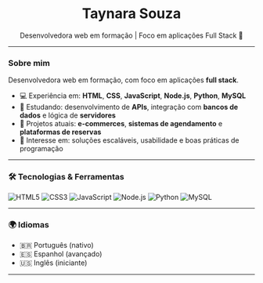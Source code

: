 <h1 align="center">Taynara Souza</h1>

<p align="center">
Desenvolvedora web em formação | Foco em aplicações Full Stack 🚀
</p>

---

###  Sobre mim

Desenvolvedora web em formação, com foco em aplicações **full stack**.

- 💻 Experiência em: **HTML**, **CSS**, **JavaScript**, **Node.js**, **Python**, **MySQL**
- 🔧 Estudando: desenvolvimento de **APIs**, integração com **bancos de dados** e lógica de **servidores**
- 🚧 Projetos atuais: **e-commerces**, **sistemas de agendamento** e **plataformas de reservas**
- 🎯 Interesse em: soluções escaláveis, usabilidade e boas práticas de programação

---

### 🛠️ Tecnologias & Ferramentas

![HTML5](https://img.shields.io/badge/HTML5-E34F26?style=for-the-badge&logo=html5&logoColor=white)
![CSS3](https://img.shields.io/badge/CSS3-1572B6?style=for-the-badge&logo=css3&logoColor=white)
![JavaScript](https://img.shields.io/badge/JavaScript-F7DF1E?style=for-the-badge&logo=javascript&logoColor=black)
![Node.js](https://img.shields.io/badge/Node.js-339933?style=for-the-badge&logo=nodedotjs&logoColor=white)
![Python](https://img.shields.io/badge/Python-3776AB?style=for-the-badge&logo=python&logoColor=white)
![MySQL](https://img.shields.io/badge/MySQL-00758F?style=for-the-badge&logo=mysql&logoColor=white)

---

### 🌍 Idiomas

- 🇧🇷 Português (nativo)  
- 🇪🇸 Espanhol (avançado)  
- 🇺🇸 Inglês (iniciante)

---


